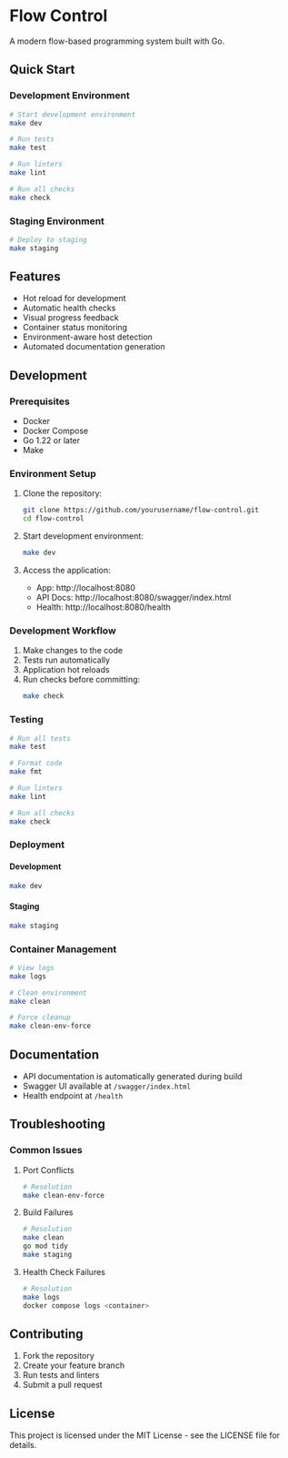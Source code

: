 # Flow Control

A modern flow-based programming system built with Go.

## Quick Start

### Development Environment

```bash
# Start development environment
make dev

# Run tests
make test

# Run linters
make lint

# Run all checks
make check
```

### Staging Environment

```bash
# Deploy to staging
make staging
```

## Features

- Hot reload for development
- Automatic health checks
- Visual progress feedback
- Container status monitoring
- Environment-aware host detection
- Automated documentation generation

## Development

### Prerequisites

- Docker
- Docker Compose
- Go 1.22 or later
- Make

### Environment Setup

1. Clone the repository:
   ```bash
   git clone https://github.com/yourusername/flow-control.git
   cd flow-control
   ```

2. Start development environment:
   ```bash
   make dev
   ```

3. Access the application:
   - App: http://localhost:8080
   - API Docs: http://localhost:8080/swagger/index.html
   - Health: http://localhost:8080/health

### Development Workflow

1. Make changes to the code
2. Tests run automatically
3. Application hot reloads
4. Run checks before committing:
   ```bash
   make check
   ```

### Testing

```bash
# Run all tests
make test

# Format code
make fmt

# Run linters
make lint

# Run all checks
make check
```

### Deployment

#### Development
```bash
make dev
```

#### Staging
```bash
make staging
```

### Container Management

```bash
# View logs
make logs

# Clean environment
make clean

# Force cleanup
make clean-env-force
```

## Documentation

- API documentation is automatically generated during build
- Swagger UI available at `/swagger/index.html`
- Health endpoint at `/health`

## Troubleshooting

### Common Issues

1. Port Conflicts
   ```bash
   # Resolution
   make clean-env-force
   ```

2. Build Failures
   ```bash
   # Resolution
   make clean
   go mod tidy
   make staging
   ```

3. Health Check Failures
   ```bash
   # Resolution
   make logs
   docker compose logs <container>
   ```

## Contributing

1. Fork the repository
2. Create your feature branch
3. Run tests and linters
4. Submit a pull request

## License

This project is licensed under the MIT License - see the LICENSE file for details.